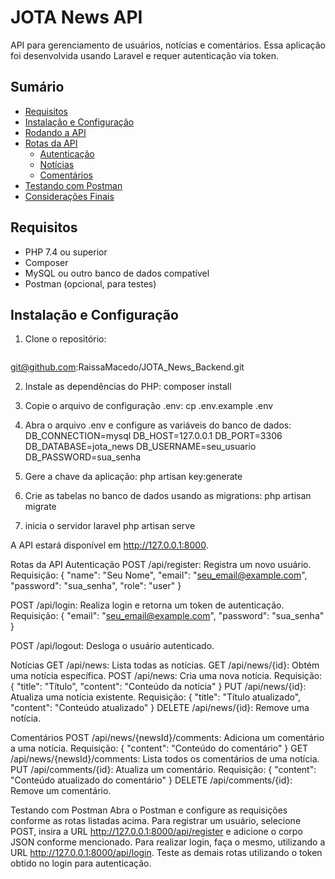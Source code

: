 # JOTA News API

API para gerenciamento de usuários, notícias e comentários. Essa aplicação foi desenvolvida usando Laravel e requer autenticação via token.

## Sumário
- [Requisitos](#requisitos)
- [Instalação e Configuração](#instalação-e-configuração)
- [Rodando a API](#rodando-a-api)
- [Rotas da API](#rotas-da-api)
  - [Autenticação](#autenticação)
  - [Notícias](#notícias)
  - [Comentários](#comentários)
- [Testando com Postman](#testando-com-postman)
- [Considerações Finais](#considerações-finais)

## Requisitos
- PHP 7.4 ou superior
- Composer
- MySQL ou outro banco de dados compatível
- Postman (opcional, para testes)

## Instalação e Configuração
1. Clone o repositório:
   ```bash
  git@github.com:RaissaMacedo/JOTA_News_Backend.git


2. Instale as dependências do PHP:
composer install

3. Copie o arquivo de configuração .env:
cp .env.example .env

4. Abra o arquivo .env e configure as variáveis do banco de dados:
DB_CONNECTION=mysql
DB_HOST=127.0.0.1
DB_PORT=3306
DB_DATABASE=jota_news
DB_USERNAME=seu_usuario
DB_PASSWORD=sua_senha

5. Gere a chave da aplicação:
php artisan key:generate

6. Crie as tabelas no banco de dados usando as migrations:
php artisan migrate

7. inicia o servidor laravel
php artisan serve

A API estará disponível em http://127.0.0.1:8000.

Rotas da API
Autenticação
POST /api/register: Registra um novo usuário. Requisição: { "name": "Seu Nome", "email": "seu_email@example.com", "password": "sua_senha", "role": "user" }

POST /api/login: Realiza login e retorna um token de autenticação. Requisição: { "email": "seu_email@example.com", "password": "sua_senha" }

POST /api/logout: Desloga o usuário autenticado.

Notícias
GET /api/news: Lista todas as notícias.
GET /api/news/{id}: Obtém uma notícia específica.
POST /api/news: Cria uma nova notícia. Requisição: { "title": "Título", "content": "Conteúdo da notícia" }
PUT /api/news/{id}: Atualiza uma notícia existente. Requisição: { "title": "Título atualizado", "content": "Conteúdo atualizado" }
DELETE /api/news/{id}: Remove uma notícia.

Comentários
POST /api/news/{newsId}/comments: Adiciona um comentário a uma notícia. Requisição: { "content": "Conteúdo do comentário" }
GET /api/news/{newsId}/comments: Lista todos os comentários de uma notícia.
PUT /api/comments/{id}: Atualiza um comentário. Requisição: { "content": "Conteúdo atualizado do comentário" }
DELETE /api/comments/{id}: Remove um comentário.

Testando com Postman
Abra o Postman e configure as requisições conforme as rotas listadas acima.
Para registrar um usuário, selecione POST, insira a URL http://127.0.0.1:8000/api/register e adicione o corpo JSON conforme mencionado.
Para realizar login, faça o mesmo, utilizando a URL http://127.0.0.1:8000/api/login.
Teste as demais rotas utilizando o token obtido no login para autenticação.
